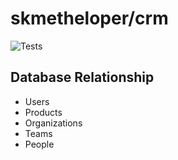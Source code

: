 # skmetheloper/crm

![Tests](https://github.com/skmetheloper/crm/workflows/Tests/badge.svg)

## Database Relationship

- Users
- Products
- Organizations
- Teams
- People